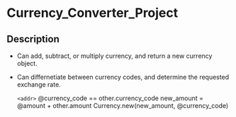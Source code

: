 # **Currency_Converter_Project**

   ## **Description**

* Can add, subtract, or multiply currency, and return a new currency object.
* Can differnetiate between currency codes, and determine the requested
exchange rate.

  `<addr>` @currency_code == other.currency_code
    new_amount = @amount + other.amount
    Currency.new(new_amount, @currency_code)
